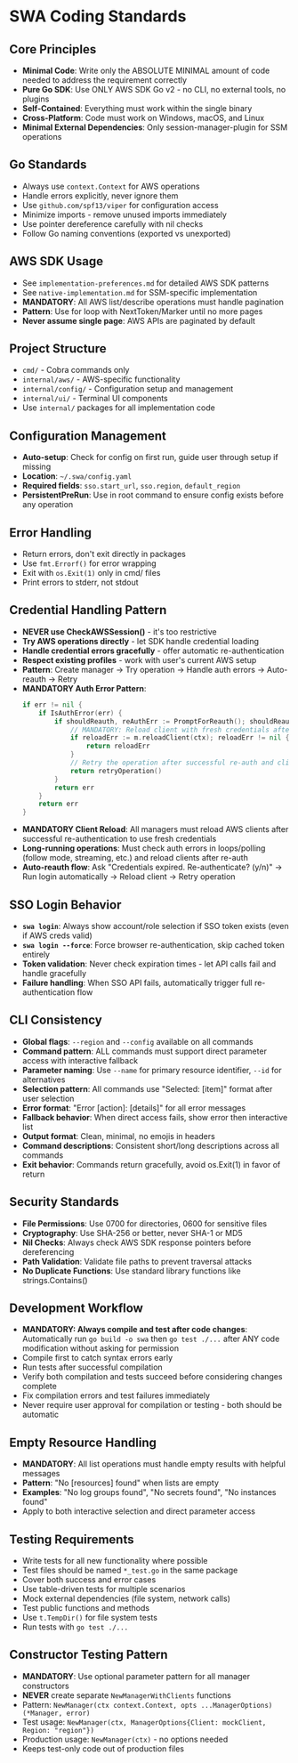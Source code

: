 # SWA Coding Standards

## Core Principles
- **Minimal Code**: Write only the ABSOLUTE MINIMAL amount of code needed to address the requirement correctly
- **Pure Go SDK**: Use ONLY AWS SDK Go v2 - no CLI, no external tools, no plugins
- **Self-Contained**: Everything must work within the single binary
- **Cross-Platform**: Code must work on Windows, macOS, and Linux
- **Minimal External Dependencies**: Only session-manager-plugin for SSM operations

## Go Standards
- Always use `context.Context` for AWS operations
- Handle errors explicitly, never ignore them
- Use `github.com/spf13/viper` for configuration access
- Minimize imports - remove unused imports immediately
- Use pointer dereference carefully with nil checks
- Follow Go naming conventions (exported vs unexported)

## AWS SDK Usage
- See `implementation-preferences.md` for detailed AWS SDK patterns
- See `native-implementation.md` for SSM-specific implementation
- **MANDATORY**: All AWS list/describe operations must handle pagination
- **Pattern**: Use for loop with NextToken/Marker until no more pages
- **Never assume single page**: AWS APIs are paginated by default

## Project Structure
- `cmd/` - Cobra commands only
- `internal/aws/` - AWS-specific functionality
- `internal/config/` - Configuration setup and management
- `internal/ui/` - Terminal UI components
- Use `internal/` packages for all implementation code

## Configuration Management
- **Auto-setup**: Check for config on first run, guide user through setup if missing
- **Location**: `~/.swa/config.yaml`
- **Required fields**: `sso.start_url`, `sso.region`, `default_region`
- **PersistentPreRun**: Use in root command to ensure config exists before any operation

## Error Handling
- Return errors, don't exit directly in packages
- Use `fmt.Errorf()` for error wrapping
- Exit with `os.Exit(1)` only in cmd/ files
- Print errors to stderr, not stdout

## Credential Handling Pattern
- **NEVER use CheckAWSSession()** - it's too restrictive
- **Try AWS operations directly** - let SDK handle credential loading
- **Handle credential errors gracefully** - offer automatic re-authentication
- **Respect existing profiles** - work with user's current AWS setup
- **Pattern**: Create manager → Try operation → Handle auth errors → Auto-reauth → Retry
- **MANDATORY Auth Error Pattern**:
  ```go
  if err != nil {
      if IsAuthError(err) {
          if shouldReauth, reAuthErr := PromptForReauth(); shouldReauth && reAuthErr == nil {
              // MANDATORY: Reload client with fresh credentials after re-auth
              if reloadErr := m.reloadClient(ctx); reloadErr != nil {
                  return reloadErr
              }
              // Retry the operation after successful re-auth and client reload
              return retryOperation()
          }
          return err
      }
      return err
  }
  ```
- **MANDATORY Client Reload**: All managers must reload AWS clients after successful re-authentication to use fresh credentials
- **Long-running operations**: Must check auth errors in loops/polling (follow mode, streaming, etc.) and reload clients after re-auth
- **Auto-reauth flow**: Ask "Credentials expired. Re-authenticate? (y/n)" → Run login automatically → Reload client → Retry operation

## SSO Login Behavior
- **`swa login`**: Always show account/role selection if SSO token exists (even if AWS creds valid)
- **`swa login --force`**: Force browser re-authentication, skip cached token entirely
- **Token validation**: Never check expiration times - let API calls fail and handle gracefully
- **Failure handling**: When SSO API fails, automatically trigger full re-authentication flow

## CLI Consistency
- **Global flags**: `--region` and `--config` available on all commands
- **Command pattern**: ALL commands must support direct parameter access with interactive fallback
- **Parameter naming**: Use `--name` for primary resource identifier, `--id` for alternatives
- **Selection pattern**: All commands use "Selected: [item]" format after user selection
- **Error format**: "Error [action]: [details]" for all error messages
- **Fallback behavior**: When direct access fails, show error then interactive list
- **Output format**: Clean, minimal, no emojis in headers
- **Command descriptions**: Consistent short/long descriptions across all commands
- **Exit behavior**: Commands return gracefully, avoid os.Exit(1) in favor of return

## Security Standards
- **File Permissions**: Use 0700 for directories, 0600 for sensitive files
- **Cryptography**: Use SHA-256 or better, never SHA-1 or MD5
- **Nil Checks**: Always check AWS SDK response pointers before dereferencing
- **Path Validation**: Validate file paths to prevent traversal attacks
- **No Duplicate Functions**: Use standard library functions like strings.Contains()

## Development Workflow
- **MANDATORY: Always compile and test after code changes**: Automatically run `go build -o swa` then `go test ./...` after ANY code modification without asking for permission
- Compile first to catch syntax errors early
- Run tests after successful compilation
- Verify both compilation and tests succeed before considering changes complete
- Fix compilation errors and test failures immediately
- Never require user approval for compilation or testing - both should be automatic

## Empty Resource Handling
- **MANDATORY**: All list operations must handle empty results with helpful messages
- **Pattern**: "No [resources] found" when lists are empty
- **Examples**: "No log groups found", "No secrets found", "No instances found"
- Apply to both interactive selection and direct parameter access

## Testing Requirements
- Write tests for all new functionality where possible
- Test files should be named `*_test.go` in the same package
- Cover both success and error cases
- Use table-driven tests for multiple scenarios
- Mock external dependencies (file system, network calls)
- Test public functions and methods
- Use `t.TempDir()` for file system tests
- Run tests with `go test ./...`

## Constructor Testing Pattern
- **MANDATORY**: Use optional parameter pattern for all manager constructors
- **NEVER** create separate `NewManagerWithClients` functions
- Pattern: `NewManager(ctx context.Context, opts ...ManagerOptions) (*Manager, error)`
- Test usage: `NewManager(ctx, ManagerOptions{Client: mockClient, Region: "region"})`
- Production usage: `NewManager(ctx)` - no options needed
- Keeps test-only code out of production files